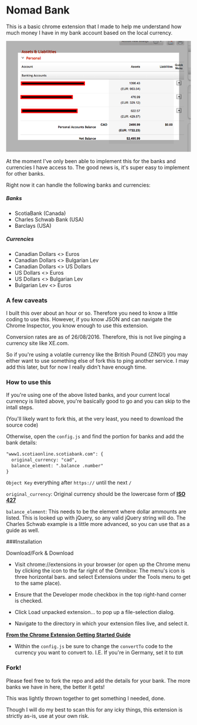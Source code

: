 # Nomad Bank

This is a basic chrome extension that I made to help me understand how much money I have in my bank account based on the local currency.

![Alt text](./conversionexample.png?raw=true "Conversion Example")

At the moment I've only been able to implement this for the banks and currencies I have access to. The good news is, it's super easy to implement for other banks.

Right now it can handle the following banks and currencies:

##### Banks
* ScotiaBank (Canada)
* Charles Schwab Bank (USA)
* Barclays (USA)

##### Currencies
* Canadian Dollars <> Euros
* Canadian Dollars <> Bulgarian Lev
* Canadian Dollars <> US Dollars
* US Dollars <> Euros
* US Dollars <> Bulgarian Lev
* Bulgarian Lev <> Euros

### A few caveats

I built this over about an hour or so. Therefore you need to know a little coding to use this. However, if you know JSON and can navigate the Chrome Inspector, you know enough to use this extension.

Conversion rates are as of 26/08/2016. Therefore, this is not live pinging a currency site like XE.com.

So if you're using a volatile currency like the British Pound (ZING!) you may either want to use something else of fork this to ping another service. I may add this later, but for now I really didn't have enough time.

### How to use this

If you're using one of the above listed banks, and your current local currency is listed above, you're basically good to go and you can skip to the intall steps.

(You'll likely want to fork this, at the very least, you need to download the source code)

Otherwise, open the `config.js` and find the portion for banks and add the bank details:

    "www1.scotiaonline.scotiabank.com": {
      original_currency: "cad",
      balance_element: ".balance .number"
    }

`Object Key` everything after `https://` until the next `/`

`original_currency`: Original currency should be the lowercase form of **[ISO 427](https://en.wikipedia.org/wiki/ISO_4217#Active_codes)**

`balance_element`: This needs to be the element where dollar ammounts are listed. This is looked up with jQuery, so any valid jQuery string will do. The Charles Schwab example is a little more advanced, so you can use that as a guide as well.

###Installation

Download/Fork & Download

* Visit chrome://extensions in your browser (or open up the Chrome menu by clicking the icon to the far right of the Omnibox:  The menu's icon is three horizontal bars. and select Extensions under the Tools menu to get to the same place).

* Ensure that the Developer mode checkbox in the top right-hand corner is checked.

* Click Load unpacked extension… to pop up a file-selection dialog.

* Navigate to the directory in which your extension files live, and select it.


**[From the Chrome Extension Getting Started Guide](https://developer.chrome.com/extensions/getstarted)**

* Within the `config.js` be sure to change the `convertTo` code to the currency you want to convert to. I.E. If you're in Germany, set it to `EUR`


### Fork!

Please feel free to fork the repo and add the details for your bank. The more banks we have in here, the better it gets!

This was lightly thrown together to get something I needed, done.

Though I will do my best to scan this for any icky things, this extension is strictly as-is, use at your own risk.
